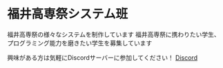 # 福井高専祭システム班
福井高専祭の様々なシステムを制作しています
福井高専祭に携わりたい学生、プログラミング能力を磨きたい学生を募集しています

興味がある方は気軽にDiscordサーバーに参加してください！
[Discord](https://discord.gg/GCptp8KQZD)

